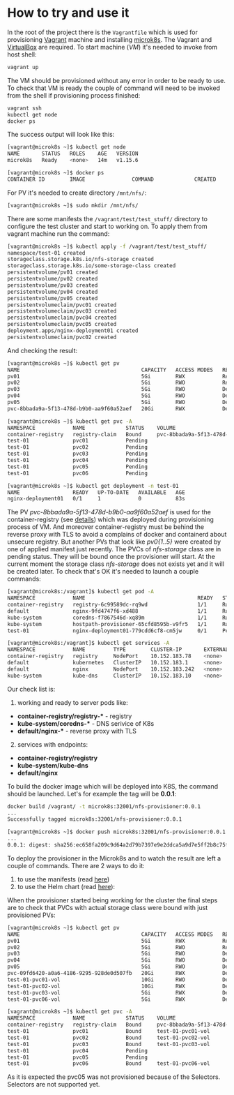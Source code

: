 # How to try and use it
In the root of the project there is the `Vagrantfile` which is used for provisioning [Vagrant](https://www.vagrantup.com/) machine and installing [microk8s](https://microk8s.io/). The Vagrant and [VirtualBox](https://www.virtualbox.org/) are required. To start machine (_VM_) it's needed to invoke from host shell:

```bash
vagrant up
```
The VM should be provisioned without any error in order to be ready to use. To check that VM is ready the couple of command will need to be invoked from the shell if provisioning process finished:

```bash
vagrant ssh
kubectl get node
docker ps
```

The success output will look like this:

```bash
[vagrant@microk8s ~]$ kubectl get node
NAME       STATUS   ROLES    AGE   VERSION
microk8s   Ready    <none>   14m   v1.15.6

[vagrant@microk8s ~]$ docker ps
CONTAINER ID        IMAGE               COMMAND             CREATED             STATUS              PORTS               NAMES
```
For PV it's needed to create directory `/mnt/nfs/`:
```bash
[vagrant@microk8s ~]$ sudo mkdir /mnt/nfs/
```
There are some manifests the `/vagrant/test/test_stuff/` directory to configure the test cluster and start to working on. To apply them from vagrant machine run the command:
```bash
[vagrant@microk8s ~]$ kubectl apply -f /vagrant/test/test_stuff/
namespace/test-01 created
storageclass.storage.k8s.io/nfs-storage created
storageclass.storage.k8s.io/some-storage-class created
persistentvolume/pv01 created
persistentvolume/pv02 created
persistentvolume/pv03 created
persistentvolume/pv04 created
persistentvolume/pv05 created
persistentvolumeclaim/pvc01 created
persistentvolumeclaim/pvc03 created
persistentvolumeclaim/pvc04 created
persistentvolumeclaim/pvc05 created
deployment.apps/nginx-deployment01 created
persistentvolumeclaim/pvc02 created
```
And checking the result:
```bash
[vagrant@microk8s ~]$ kubectl get pv
NAME                                       CAPACITY   ACCESS MODES   RECLAIM POLICY   STATUS      CLAIM                               STORAGECLASS        REASON   AGE
pv01                                       5Gi        RWX            Retain           Available                                                                    13s
pv02                                       5Gi        RWO            Retain           Available                                                                    13s
pv03                                       5Gi        RWO            Delete           Available                                                                    13s
pv04                                       5Gi        RWO            Delete           Available                                                                    13s
pv05                                       5Gi        RWO            Delete           Available                                                                    13s
pvc-8bbada9a-5f13-478d-b9b0-aa9f60a52aef   20Gi       RWX            Delete           Bound       container-registry/registry-claim   microk8s-hostpath            10m

[vagrant@microk8s ~]$ kubectl get pvc -A
NAMESPACE            NAME             STATUS    VOLUME                                     CAPACITY   ACCESS MODES   STORAGECLASS         AGE
container-registry   registry-claim   Bound     pvc-8bbada9a-5f13-478d-b9b0-aa9f60a52aef   20Gi       RWX            microk8s-hostpath    11m
test-01              pvc01            Pending                                                                        nfs-storage          59s
test-01              pvc02            Pending                                                                        nfs-storage          59s
test-01              pvc03            Pending                                                                        nfs-storage          59s
test-01              pvc04            Pending                                                                        some-storage-class   59s
test-01              pvc05            Pending                                                                        nfs-storage          59s
test-01              pvc06            Pending                                                                        nfs-storage          59s

[vagrant@microk8s ~]$ kubectl get deployment -n test-01
NAME                 READY   UP-TO-DATE   AVAILABLE   AGE
nginx-deployment01   0/1     1            0           83s
```
The PV _pvc-8bbada9a-5f13-478d-b9b0-aa9f60a52aef_ is used for the container-registry (see [details](https://microk8s.io/docs/registry-images)) which was deployed during provisioning process of VM. And moreover container-registry must be behind the reverse proxy with TLS to avoid a complains of docker and containerd about unsecure registry. But another PVs that look like _pv0{1..5}_ were created by one of applied manifest just recently.
The PVCs of _nfs-storage_ class are in pending status. They will be bound once the provisioner will start. At the current moment the storage class _nfs-storage_ does not exists yet and it will be created later.
To check that's OK it's needed to launch a couple commands:
```bash
[vagrant@microk8s:/vagrant]$ kubectl get pod -A
NAMESPACE            NAME                                    READY   STATUS    RESTARTS   AGE
container-registry   registry-6c99589dc-rq9wd                1/1     Running   0          30m
default              nginx-9fd4747f6-xd488                   1/1     Running   0          30m
kube-system          coredns-f7867546d-xq89m                 1/1     Running   0          30m
kube-system          hostpath-provisioner-65cfd8595b-v9fr5   1/1     Running   0          30m
test-01              nginx-deployment01-779cdd6cf8-cm5jw     0/1     Pending   0          20m

[vagrant@microk8s:/vagrant]$ kubectl get services -A
NAMESPACE            NAME         TYPE        CLUSTER-IP       EXTERNAL-IP   PORT(S)                  AGE
container-registry   registry     NodePort    10.152.183.78    <none>        5000:32000/TCP           32m
default              kubernetes   ClusterIP   10.152.183.1     <none>        443/TCP                  32m
default              nginx        NodePort    10.152.183.242   <none>        443:32001/TCP            32m
kube-system          kube-dns     ClusterIP   10.152.183.10    <none>        53/UDP,53/TCP,9153/TCP   32m
```
Our check list is:
1. working and ready to server pods like:
  * __container-registry/registry-*__ - registry
  * __kube-system/coredns-*__ - DNS serivice of K8s
  * __default/nginx-*__ - reverse proxy with TLS

2. services with endpoints:
  * __container-registry/registry__
  * __kube-system/kube-dns__
  * __default/nginx__

To build the docker image which will be deployed into K8S, the command should be launched. Let's for example the tag will be __0.0.1__:
```bash
docker build /vagrant/ -t microk8s:32001/nfs-provisioner:0.0.1
...
Successfully tagged microk8s:32001/nfs-provisioner:0.0.1

[vagrant@microk8s ~]$ docker push microk8s:32001/nfs-provisioner:0.0.1
...
0.0.1: digest: sha256:ec658fa209c9d64a2d79b7397e9e2ddca5a9d7e5ff2b8c75ff877b744f9227e0 size: 740
```
To deploy the provisioner in the Microk8s and to watch the result are left a couple of commands. There are 2 ways to do it:
1. to use the manifests (read [here](./deploy-with-manifets.md))
2. to use the Helm chart (read [here](./deploy-with-helm.md)):

When the provisioner started being working for the cluster the final steps are to check that PVCs with actual storage class were bound with just provisioned PVs:
```bash
[vagrant@microk8s ~]$ kubectl get pv
NAME                                       CAPACITY   ACCESS MODES   RECLAIM POLICY   STATUS      CLAIM                               STORAGECLASS        REASON   AGE
pv01                                       5Gi        RWX            Retain           Available                                                                    106m
pv02                                       5Gi        RWO            Retain           Available                                                                    106m
pv03                                       5Gi        RWO            Delete           Available                                                                    106m
pv04                                       5Gi        RWO            Delete           Available                                                                    106m
pv05                                       5Gi        RWO            Delete           Available                                                                    106m
pvc-09fd6420-a0a6-4186-9295-928de0d507fb   20Gi       RWX            Delete           Bound       container-registry/registry-claim   microk8s-hostpath            137m
test-01-pvc01-vol                          10Gi       RWO            Delete           Bound       test-01/pvc01                       nfs-storage                  28m
test-01-pvc02-vol                          10Gi       RWX            Delete           Bound       test-01/pvc02                       nfs-storage                  28m
test-01-pvc03-vol                          5Gi        RWX            Delete           Bound       test-01/pvc03                       nfs-storage                  28m
test-01-pvc06-vol                          5Gi        RWX            Delete           Bound       test-01/pvc06                       nfs-storage                  28m

[vagrant@microk8s ~]$ kubectl get pvc -A
NAMESPACE            NAME             STATUS    VOLUME                                     CAPACITY   ACCESS MODES   STORAGECLASS         AGE
container-registry   registry-claim   Bound     pvc-8bbada9a-5f13-478d-b9b0-aa9f60a52aef   20Gi       RWX            microk8s-hostpath    28m
test-01              pvc01            Bound     test-01-pvc01-vol                          10Gi       RWO            nfs-storage          28m
test-01              pvc02            Bound     test-01-pvc02-vol                          10Gi       RWX            nfs-storage          28m
test-01              pvc03            Bound     test-01-pvc03-vol                          5Gi        RWX            nfs-storage          28m
test-01              pvc04            Pending                                                                        some-storage-class   28m
test-01              pvc05            Pending                                                                        nfs-storage          28m
test-01              pvc06            Bound     test-01-pvc06-vol                          5Gi        RWX            nfs-storage          28m
```
As it is expected the pvc05 was not provisioned because of the Selectors. Selectors are not supported yet.
